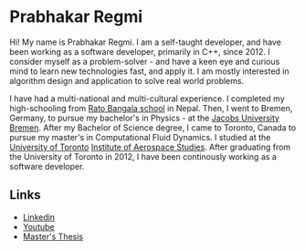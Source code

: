 # Prabhakar Regmi

Hi! My name is Prabhakar Regmi. I am a self-taught developer, and have been working as a software developer, primarily in C++, since 2012. I consider myself as a problem-solver - and have a keen eye and curious mind to learn new technologies fast, and apply it. I am mostly interested in algorithm design and application to solve real world problems. 

I have had a multi-national and multi-cultural experience. I completed my high-schooling from [Rato Bangala school](https://www.ratobangala.edu.np/) in Nepal. Then, I went to Bremen, Germany, to pursue my bachelor's in Physics - at the [Jacobs University Bremen](https://www.jacobs-university.de/). After my Bachelor of Science degree, I came to Toronto, Canada to pursue my master's in Computational Fluid Dynamics. I studied at the [University of Toronto](https://www.utoronto.ca/) [Institute of Aerospace Studies](https://www.utias.utoronto.ca/). After graduating from the University of Toronto in 2012, I have been continously working as a software developer.

## Links

- [Linkedin](https://www.linkedin.com/in/prabhakarregmi/)
- [Youtube](https://www.youtube.com/channel/UC6daBgkyBP_J_EPbesMUpqA)
- [Master's Thesis](https://central.bac-lac.gc.ca/.item?id=TC-OTU-33505&op=pdf&app=Library&oclc_number=1032893147)

